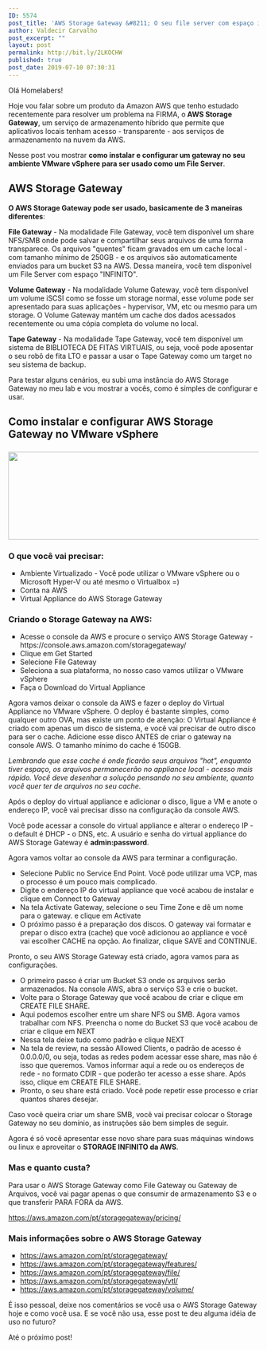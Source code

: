 ```yaml
---
ID: 5574
post_title: 'AWS Storage Gateway &#8211; O seu file server com espaço infinito'
author: Valdecir Carvalho
post_excerpt: ""
layout: post
permalink: http://bit.ly/2LKOCHW
published: true
post_date: 2019-07-10 07:30:31
---
```

Olá Homelabers!

Hoje vou falar sobre um produto da Amazon AWS que tenho estudado recentemente para resolver um problema na FIRMA, o<strong> AWS Storage Gateway</strong>, um serviço de armazenamento híbrido que permite que aplicativos locais tenham acesso - transparente - aos serviços de armazenamento na nuvem da AWS.

Nesse post vou mostrar <strong>como instalar e configurar um gateway no seu ambiente VMware vSphere para ser usado como um File Server</strong>.
<h2>AWS Storage Gateway</h2>
<strong>O AWS Storage Gateway pode ser usado, basicamente de 3 maneiras diferentes</strong>:

<strong>File Gateway</strong> - Na modalidade File Gateway, você tem disponível um share NFS/SMB onde pode salvar e compartilhar seus arquivos de uma forma transparece. Os arquivos "quentes" ficam gravados em um cache local - com tamanho mínimo de 250GB - e os arquivos são automaticamente enviados para um bucket S3 na AWS. Dessa maneira, você tem disponível um File Server com espaço "INFINITO".

<strong>Volume Gateway</strong> - Na modalidade Volume Gateway, você tem disponível um volume iSCSI como se fosse um storage normal, esse volume pode ser apresentado para suas aplicações - hypervisor, VM, etc ou mesmo para um storage. O Volume Gateway mantém um cache dos dados acessados recentemente ou uma cópia completa do volume no local.

<strong>Tape Gateway</strong> - Na modalidade Tape Gateway, você tem disponível um sistema de BIBLIOTECA DE FITAS VIRTUAIS, ou seja, você pode aposentar o seu robô de fita LTO e passar a usar o Tape Gateway como um target no seu sistema de backup.

Para testar alguns cenários, eu subi uma instância do AWS Storage Gateway no meu lab e vou mostrar a vocês, como é simples de configurar e usar.
<h2>Como instalar e configurar AWS Storage Gateway no VMware vSphere</h2>
<h3><img class="aligncenter size-large wp-image-5579" src="http://homelaber.com.br/site/wp-content/uploads/2019/07/file-gateway-concepts-diagram-644x176.png" alt="" width="644" height="176" /></h3>
<h3>O que você vai precisar:</h3>
<ul style="list-style-type: square;">
 	<li>Ambiente Virtualizado - Você pode utilizar o VMware vSphere ou o Microsoft Hyper-V ou até mesmo o Virtualbox =)</li>
 	<li>Conta na AWS</li>
 	<li>Virtual Appliance do AWS Storage Gateway</li>
</ul>
<h3>Criando o Storage Gateway na AWS:</h3>
<ul style="list-style-type: square;">
 	<li>Acesse o console da AWS e procure o serviço AWS Storage Gateway - https://console.aws.amazon.com/storagegateway/</li>
 	<li>Clique em Get Started</li>
 	<li>Selecione File Gateway</li>
 	<li>Seleciona a sua plataforma, no nosso caso vamos utilizar o VMware vSphere</li>
 	<li>Faça o Download do Virtual Appliance</li>
</ul>
Agora vamos deixar o console da AWS e fazer o deploy do Virtual Appliance no VMware vSphere. O deploy é bastante simples, como qualquer outro OVA, mas existe um ponto de atenção: O Virtual Appliance é criado com apenas um disco de sistema, e você vai precisar de outro disco para ser o cache. Adicione esse disco ANTES de criar o gateway na console AWS. O tamanho mínimo do cache é 150GB.

<em>Lembrando que esse cache é onde ficarão seus arquivos "hot", enquanto tiver espaço, os arquivos permanecerão no appliance local - acesso mais rápido. Você deve desenhar a solução pensando no seu ambiente, quanto você quer ter de arquivos no seu cache. </em>

Após o deploy do virtual appliance e adicionar o disco, ligue a VM e anote o endereço IP, você vai precisar disso na configuração da console AWS.

Você pode acessar a console do virtual appliance e alterar o endereço IP - o default é DHCP - o DNS, etc. A usuário e senha do virtual appliance do AWS Storage Gateway é <strong>admin:password</strong>.

Agora vamos voltar ao console da AWS para terminar a configuração.
<ul style="list-style-type: square;">
 	<li>Selecione Public no Service End Point. Você pode utilizar uma VCP, mas o processo é um pouco mais complicado.</li>
 	<li>Digite o endereço IP do virtual appliance que você acabou de instalar e clique em Connect to Gateway</li>
 	<li>Na tela Activate Gateway, selecione o seu Time Zone e dê um nome para o gateway. e clique em Activate</li>
 	<li>O próximo passo é a preparação dos discos. O gateway vai formatar e prepar o disco extra (cache) que você adicionou ao appliance e você vai escolher CACHE na opção. Ao finalizar, clique SAVE and CONTINUE.</li>
</ul>
Pronto, o seu AWS Storage Gateway está criado, agora vamos para as configurações.
<ul style="list-style-type: square;">
 	<li>O primeiro passo é criar um Bucket S3 onde os arquivos serão armazenados. Na console AWS, abra o serviço S3 e crie o bucket.</li>
 	<li>Volte para o Storage Gateway que você acabou de criar e clique em CREATE FILE SHARE.</li>
 	<li>Aqui podemos escolher entre um share NFS ou SMB. Agora vamos trabalhar com NFS. Preencha o nome do Bucket S3 que você acabou de criar e clique em NEXT</li>
 	<li>Nessa tela deixe tudo como padrão e clique NEXT</li>
 	<li>Na tela de review, na sessão Allowed Clients, o padrão de acesso é 0.0.0.0/0, ou seja, todas as redes podem acessar esse share, mas não é isso que queremos. Vamos informar aqui a rede ou os endereços de rede - no formato CDIR - que poderão ter acesso a esse share. Após isso, clique em CREATE FILE SHARE.</li>
 	<li>Pronto, o seu share está criado. Você pode repetir esse processo e criar quantos shares desejar.</li>
</ul>
Caso você queira criar um share SMB, você vai precisar colocar o Storage Gateway no seu domínio, as instruções são bem simples de seguir.

Agora é só você apresentar esse novo share para suas máquinas windows ou linux e aproveitar o <strong>STORAGE INFINITO da AWS</strong>.
<h3>Mas e quanto custa?</h3>
Para usar o AWS Storage Gateway como File Gateway ou Gateway de Arquivos, você vai pagar apenas o que consumir de armazenamento S3 e o que transferir PARA FORA da AWS.

<a href="https://aws.amazon.com/pt/storagegateway/pricing/" target="_blank" rel="noopener noreferrer">https://aws.amazon.com/pt/storagegateway/pricing/</a>
<h3>Mais informações sobre o AWS Storage Gateway</h3>
<ul style="list-style-type: square;">
 	<li><a href="https://aws.amazon.com/pt/storagegateway/" target="_blank" rel="noopener noreferrer">https://aws.amazon.com/pt/storagegateway/</a></li>
 	<li><a href="https://aws.amazon.com/pt/storagegateway/features/" target="_blank" rel="noopener noreferrer">https://aws.amazon.com/pt/storagegateway/features/</a></li>
 	<li><a href="https://aws.amazon.com/pt/storagegateway/file/" target="_blank" rel="noopener noreferrer">https://aws.amazon.com/pt/storagegateway/file/</a></li>
 	<li><a href="https://aws.amazon.com/pt/storagegateway/vtl/" target="_blank" rel="noopener noreferrer">https://aws.amazon.com/pt/storagegateway/vtl/</a></li>
 	<li><a href="https://aws.amazon.com/pt/storagegateway/volume/" target="_blank" rel="noopener noreferrer">https://aws.amazon.com/pt/storagegateway/volume/</a></li>
</ul>
É isso pessoal, deixe nos comentários se você usa o AWS Storage Gateway hoje e como você usa. E se você não usa, esse post te deu alguma idéia de uso no futuro?

Até o próximo post!